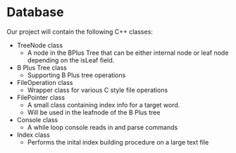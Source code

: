 # Database

Our project will contain the following C++ classes:

- TreeNode class
  - A node in the BPlus Tree that can be either internal node or leaf node depending on the isLeaf field.
- B Plus Tree class
  - Supporting B Plus tree operations
- FileOperation class
  - Wrapper class for various C style file operations
- FilePointer class
  - A small class containing index info for a target word.
  - Will be used in the leafnode of the B Plus tree
- Console class
  - A while loop console reads in and parse commands
- Index class
  - Performs the inital index building procedure on a large text file
